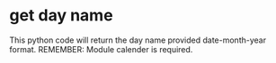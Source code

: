 <h1>get day name</h1>
This python code will return the day name provided date-month-year format.
REMEMBER: Module calender is required.

